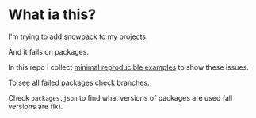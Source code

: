 # What ia this?

I'm trying to add [snowpack](https://www.snowpack.dev/) to my projects.

And it fails on packages.

In this repo I collect [minimal reproducible examples](https://stackoverflow.com/help/minimal-reproducible-example) to show these issues.

To see all failed packages check [branches](https://github.com/zaverden/snow-failed-pkgs/branches/all).

Check `packages.json` to find what versions of packages are used (all versions are fix).
